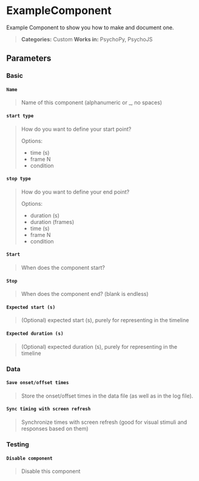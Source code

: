# ExampleComponent

Example Component to show you how to make and document one.


> **Categories:** Custom
> **Works in:** PsychoPy, PsychoJS

## Parameters

### Basic

#### `Name`
> Name of this component (alphanumeric or _, no spaces)

#### `start type`
> How do you want to define your start point?
> 
> Options:
> - time (s)
> - frame N
> - condition

#### `stop type`
> How do you want to define your end point?
> 
> Options:
> - duration (s)
> - duration (frames)
> - time (s)
> - frame N
> - condition

#### `Start`
> When does the component start?

#### `Stop`
> When does the component end? (blank is endless)

#### `Expected start (s)`
> (Optional) expected start (s), purely for representing in the timeline

#### `Expected duration (s)`
> (Optional) expected duration (s), purely for representing in the timeline

### Data

#### `Save onset/offset times`
> Store the onset/offset times in the data file (as well as in the log file).

#### `Sync timing with screen refresh`
> Synchronize times with screen refresh (good for visual stimuli and responses based on them)

### Testing

#### `Disable component`
> Disable this component

